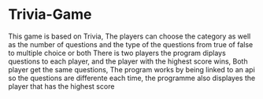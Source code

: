 # Trivia-Game
This game is based on Trivia, The players can choose the category as well as the number of questions and the type of the questions from true of false to multiple choice or both 
There is two players
the program diplays questions to each player, and the player with the highest score wins, Both player get the same questions, 
The program works by being linked to an api so the questions are differente each time, the programme also displayes the player that has the highest score 
